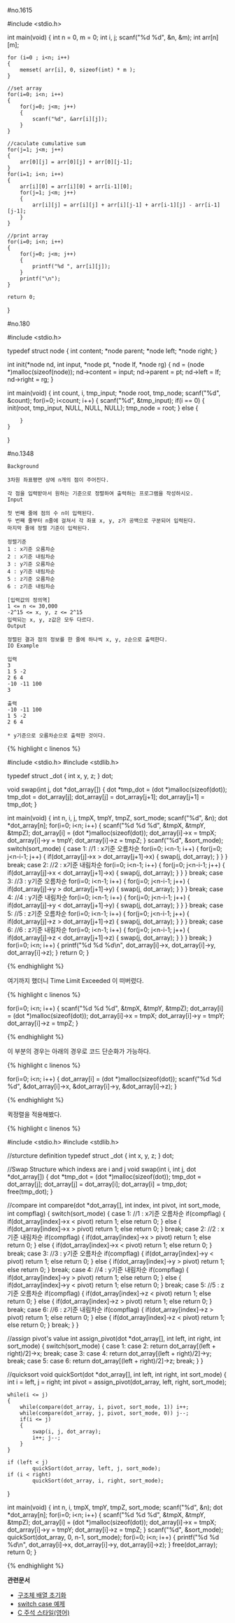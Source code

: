 #no.1615

#include <stdio.h>

int main(void)
{
	int n = 0, m = 0;
	int i, j;
	scanf("%d %d", &n, &m);
	int arr[n][m];

	for (i=0 ; i<n; i++)
	{
		memset( arr[i], 0, sizeof(int) * m );
	}

	//set array
	for(i=0; i<n; i++)
	{
		for(j=0; j<m; j++)
		{
			scanf("%d", &arr[i][j]);
		}
	}

	//caculate cumulative sum
	for(j=1; j<m; j++)
	{
		arr[0][j] = arr[0][j] + arr[0][j-1];
	}
	for(i=1; i<n; i++)
	{
		arr[i][0] = arr[i][0] + arr[i-1][0];
		for(j=1; j<m; j++)
		{
			arr[i][j] = arr[i][j] + arr[i][j-1] + arr[i-1][j] - arr[i-1][j-1];
		}
	}

	//print array
	for(i=0; i<n; i++)
	{
		for(j=0; j<m; j++)
		{
			printf("%d ", arr[i][j]);
		}
		printf("\n");
	}

	return 0;
}

#no.180

#include <stdio.h>

typedef struct node
{
	int content;
	*node parent;
	*node left;
	*node right;
}

int init(*node nd, int input, *node pt, *node lf, *node rg)
{
	nd = (node *)malloc(sizeof(node));
	nd->content = input;
	nd->parent = pt;
	nd->left = lf;
	nd->right = rg;
}

int main(void)
{
	int count, i, tmp_input;
	*node root, tmp_node;
	scanf("%d", &count);
	for(i=0; i<count; i++)
	{
		scanf("%d", &tmp_input);
		if(i == 0)
		{
			init(root, tmp_input, NULL, NULL, NULL);
			tmp_node = root;
		}
		else
		{

		}
	}
}

#no.1348

    Background

    3차원 좌표평면 상에 n개의 점이 주어진다.

    각 점을 입력받아서 원하는 기준으로 정렬하여 출력하는 프로그램을 작성하시오.
    Input

    첫 번째 줄에 점의 수 n이 입력된다.
    두 번째 줄부터 n줄에 걸쳐서 각 좌표 x, y, z가 공백으로 구분되어 입력된다.
    마지막 줄에 정렬 기준이 입력된다.

    정렬기준
    1 : x기준 오름차순
    2 : x기준 내림차순
    3 : y기준 오름차순
    4 : y기준 내림차순
    5 : z기준 오름차순
    6 : z기준 내림차순

    [입력값의 정의역]
    1 <= n <= 30,000
    -2^15 <= x, y, z <= 2^15
    입력되는 x, y, z값은 모두 다르다.
    Output

    정렬된 결과 점의 정보를 한 줄에 하나씩 x, y, z순으로 출력한다.
    IO Example

    입력
    3
    1 5 -2
    2 6 4
    -10 -11 100
    3

    출력
    -10 -11 100
    1 5 -2
    2 6 4

    * y기준으로 오름차순으로 출력한 것이다.

{% highlight c linenos %}

#include <stdio.h>
#include <stdlib.h>

typedef struct _dot {
    int x, y, z;
} dot;

void swap(int j, dot *dot_array[])
{
    dot *tmp_dot = (dot *)malloc(sizeof(dot));
    tmp_dot = dot_array[j];
    dot_array[j] = dot_array[j+1];
    dot_array[j+1] = tmp_dot;
}

int main(void)
{
    int n, i, j, tmpX, tmpY, tmpZ, sort_mode;
    scanf("%d", &n);
    dot *dot_array[n];
    for(i=0; i<n; i++)
    {
        scanf("%d %d %d", &tmpX, &tmpY, &tmpZ);
        dot_array[i] = (dot *)malloc(sizeof(dot));
        dot_array[i]->x = tmpX;
        dot_array[i]->y = tmpY;
        dot_array[i]->z = tmpZ;
    }
    scanf("%d", &sort_mode);
    switch(sort_mode) {
        case 1:
            //1 : x기준 오름차순
            for(i=0; i<n-1; i++)
            {
                for(j=0; j<n-i-1; j++)
                {
                    if(dot_array[j]->x > dot_array[j+1]->x)
                    {
                        swap(j, dot_array);
                    }
                }
            }
            break;
        case 2:
            //2 : x기준 내림차순
            for(i=0; i<n-1; i++)
            {
                for(j=0; j<n-i-1; j++)
                {
                    if(dot_array[j]->x < dot_array[j+1]->x)
                    {
                        swap(j, dot_array);
                    }
                }
            }
            break;
        case 3:
            //3 : y기준 오름차순
            for(i=0; i<n-1; i++)
            {
                for(j=0; j<n-i-1; j++)
                {
                    if(dot_array[j]->y > dot_array[j+1]->y)
                    {
                        swap(j, dot_array);
                    }
                }
            }
            break;
        case 4:
            //4 : y기준 내림차순
            for(i=0; i<n-1; i++)
            {
                for(j=0; j<n-i-1; j++)
                {
                    if(dot_array[j]->y < dot_array[j+1]->y)
                    {
                        swap(j, dot_array);
                    }
                }
            }
            break;
        case 5:
            //5 : z기준 오름차순
            for(i=0; i<n-1; i++)
            {
                for(j=0; j<n-i-1; j++)
                {
                    if(dot_array[j]->z > dot_array[j+1]->z)
                    {
                        swap(j, dot_array);
                    }
                }
            }
            break;
        case 6:
            //6 : z기준 내림차순
            for(i=0; i<n-1; i++)
            {
                for(j=0; j<n-i-1; j++)
                {
                    if(dot_array[j]->z < dot_array[j+1]->z)
                    {
                        swap(j, dot_array);
                    }
                }
            }
            break;
    }
    for(i=0; i<n; i++)
    {
        printf("%d %d %d\n", dot_array[i]->x, dot_array[i]->y, dot_array[i]->z);
    }
    return 0;
}

{% endhighlight %}

여기까지 했더니 Time Limit Exceeded 이 떠버렸다.

{% highlight c linenos %}

for(i=0; i<n; i++)
{
	scanf("%d %d %d", &tmpX, &tmpY, &tmpZ);
	dot_array[i] = (dot *)malloc(sizeof(dot));
	dot_array[i]->x = tmpX;
	dot_array[i]->y = tmpY;
	dot_array[i]->z = tmpZ;
}

{% endhighlight %}

이 부분의 경우는 아래의 경우로 코드 단순화가 가능하다.

{% highlight c linenos %}

for(i=0; i<n; i++)
    {
    	dot_array[i] = (dot *)malloc(sizeof(dot));
        scanf("%d %d %d", &dot_array[i]->x, &dot_array[i]->y, &dot_array[i]->z);
    }

{% endhighlight %}

퀵정렬을 적용해봤다.

{% highlight c linenos %}

#include <stdio.h>
#include <stdlib.h>

//sturcture definition
typedef struct _dot {
    int x, y, z;
} dot;

//Swap Structure which indexs are i and j
void swap(int i, int j, dot *dot_array[])
{
    dot *tmp_dot = (dot *)malloc(sizeof(dot));
    tmp_dot = dot_array[j];
    dot_array[j] = dot_array[i];
    dot_array[i] = tmp_dot;
    free(tmp_dot);
}

//compare
int compare(dot *dot_array[], int index, int pivot, int sort_mode, int compflag)
{
	switch(sort_mode) {
        case 1:
            //1 : x기준 오름차순
            if(compflag)
            {
            	if(dot_array[index]->x < pivot) return 1;
            	else return 0;
            }
            else
            {
            	if(dot_array[index]->x > pivot) return 1;
            	else return 0;
            }
	    break;
        case 2:
            //2 : x기준 내림차순
            if(compflag)
            {
            	if(dot_array[index]->x > pivot) return 1;
            	else return 0;
            }
            else
            {
            	if(dot_array[index]->x < pivot) return 1;
            	else return 0;
            }
	    break;
        case 3:
            //3 : y기준 오름차순
            if(compflag)
            {
            	if(dot_array[index]->y < pivot) return 1;
            	else return 0;
            }
            else
            {
            	if(dot_array[index]->y > pivot) return 1;
            	else return 0;
            }
	    break;
        case 4:
            //4 : y기준 내림차순
            if(compflag)
            {
            	if(dot_array[index]->y > pivot) return 1;
            	else return 0;
            }
            else
            {
            	if(dot_array[index]->y < pivot) return 1;
            	else return 0;
            }
	    break;
        case 5:
            //5 : z기준 오름차순
            if(compflag)
            {
            	if(dot_array[index]->z < pivot) return 1;
            	else return 0;
            }
            else
            {
            	if(dot_array[index]->z > pivot) return 1;
            	else return 0;
            }
	    break;
        case 6:
            //6 : z기준 내림차순
            if(compflag)
            {
            	if(dot_array[index]->z > pivot) return 1;
            	else return 0;
            }
            else
            {
            	if(dot_array[index]->z < pivot) return 1;
            	else return 0;
            }
	    break;
    }
}

//assign pivot's value
int assign_pivot(dot *dot_array[], int left, int right, int sort_mode)
{
    switch(sort_mode) {
        case 1:
        case 2:
            return dot_array[(left + right)/2]->x;
        break;
        case 3:
        case 4:
            return dot_array[(left + right)/2]->y;
        break;
        case 5:
        case 6:
            return dot_array[(left + right)/2]->z;
        break;
    }
}

//quicksort
void quickSort(dot *dot_array[], int left, int right, int sort_mode)
{
	int i = left, j = right;
	int pivot = assign_pivot(dot_array, left, right, sort_mode);

	while(i <= j)
	{
		while(compare(dot_array, i, pivot, sort_mode, 1)) i++;
		while(compare(dot_array, j, pivot, sort_mode, 0)) j--;
		if(i <= j)
		{
			swap(i, j, dot_array);
			i++; j--;
		}
	}

	if (left < j)
            quickSort(dot_array, left, j, sort_mode);
	if (i < right)
            quickSort(dot_array, i, right, sort_mode);
}

int main(void)
{
    int n, i, tmpX, tmpY, tmpZ, sort_mode;
    scanf("%d", &n);
    dot *dot_array[n];
    for(i=0; i<n; i++)
    {
        scanf("%d %d %d", &tmpX, &tmpY, &tmpZ);
        dot_array[i] = (dot *)malloc(sizeof(dot));
        dot_array[i]->x = tmpX;
        dot_array[i]->y = tmpY;
        dot_array[i]->z = tmpZ;
    }
    scanf("%d", &sort_mode);
    quickSort(dot_array, 0, n-1, sort_mode);
    for(i=0; i<n; i++)
    {
        printf("%d %d %d\n", dot_array[i]->x, dot_array[i]->y, dot_array[i]->z);
    }
    free(dot_array);
    return 0;
}

{% endhighlight %}

**관련문서**

- [구조체 배열 초기화](http://shinluckyarchive.tistory.com/218)
- [switch case 예제](http://mwultong.blogspot.com/2007/03/c-switch-switch-case-default-statement.html)
- [C 주석 스타일(영어)](https://msdn.microsoft.com/en-us/library/wfwda74e.aspx)
